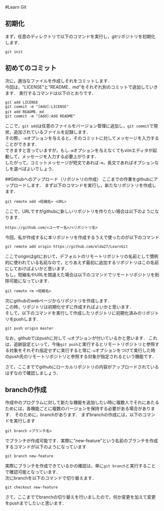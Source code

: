 #Learn Git 
## 初期化
まず，任意のディレクトリで以下のコマンドを実行し，gitリポジトリを初期化します．

`git init`

## 初めてのコミット
次に，適当なファイルを作成しそれをコミットします．  
今回は，"LICENSE"と"README．md"をそれぞれ別のコミットで追加していきます．
実行するコマンドは以下のとおりです．

`git add LICENSE`  
`git commit -m "[Add]:LICENSE"`  
`git add README．md`  
`git commit -m "[Add]:Add README"`  

ここで，`git add`は任意のファイルをバージョン管理に追加し，`git commit`で現状，追加されているファイルを記録します．  
その際，`-m`オプションを与えると，そのコミットに対してメッセージを入力することができます．  
できますと言っていますが，もし`-m`オプションを与えなくてもvimエディタが起動して，メッセージを入力する必要上がります．  
したがって，コミットメッセージが短文であれば`-m`，長文であればオプションなしを選べばよいでしょう．  

##Githubへのアップロード（リポジトリの作成）
ここまでの作業をgithubにアップロードします．
まず以下のコマンドを実行し，新たなリポジトリを作成します．

`git remote add <短縮名> <URL>`

ここで，URLですがgithubに新しいリポジトリを作りたい場合は以下のようになります．

`https://github.com/<ユーザー名>/<リポジトリ名>`

今回，私が作成するに本リポジトリを作成するうえで使ったのが以下のコマンド

`git remote add origin https://github.com/elda27/LearnGit`

ここでoriginはgitにおいて，デフォルトのリモートリポジトリの名前として慣例的に使われている名前なので，とりあえず最初に追加するリポジトリはこの名前にしておけばよいかと思います．  
もし，短縮名やURLを間違えた場合は以下のコマンドでリモートリポジトリを削除可能になっています．  

`git remote rm <短縮名>`

次にgithubのwebページからリポジトリを作成します．  
この時，リポジトリは初期化せずに作成すればよいかと思います．  
そして，以下のコマンドを実行して作成したリポジトリに初期化済みのリポジトリをpushします．  

`git push origin master`

なお，githubではpushに対して`-u`オプションが付いているかと思います．
これは，追跡設定といって，今後`git push`と実行するとリモートリポジトリと参照する対象をそれぞれ指定せずに実行すると常に`-u`オプションをつけて実行した時のpush先のリモートリポジトリと参照する対象が指定されるという機能です．

さて，ここまででgithubにローカルリポジトリの内容がアップロードされているはずなので確認しましょう．

## branchの作成
作成中のプログラムに対して新たな機能を追加したい時に複数人でそれにあたるためには，各機能ごとに複数のバージョンを保持する必要がある場合があります．
そのために，branchがあります．
まずbranchの作成には，以下のコマンドを実行します

`git branch <ブランチ名>`

でブランチが作成可能です．実際に"new-feature"という名前のブランチを作成するコマンドが以下のようになっています

`git branch new-feature`

実際にブランチを作成できているかの確認は，単に`git branch`と実行することで確認可能となっています．  
次にbranchを以下のコマンドで切り替えます．

`git checkout new-feature`

さて，ここまででbranchの切り替えを行いましたので，何か変更を加えて変更をpushまでしたいと思います．


